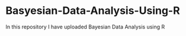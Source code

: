 # Basyesian-Data-Analysis-Using-R
In this repository I have uploaded Bayesian Data Analysis using R 
